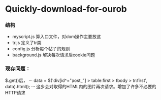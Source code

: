 # Quickly-download-for-ourob
### 结构
- myscript.js  算入口文件，对dom操作主要放这
- tr.js        定义了tr类
- config.js    分析每个帖子的规则
- background.js 解决每次请求后cookie问题
### 现存问题：
$.get()后，
···
data = $('div[id^="post_"] > table:first > tbody > tr:first', data).html();
···
这步会对取得的HTML内的图片再次请求。增加了许多不必要的HTTP请求
